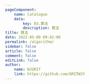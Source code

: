 ```yaml
---
pageComponent:
    name: Catalogue
    data:
        key: 03.算法
        description: 算法
title: 算法
date: 2022-05-09 09:42:00
permalink: /algorithm/
sidebar: false
article: false
comment: false
editLink: false
author:
    name: WJGRIT
    link: https://github.com/GRITWJY
---
```

